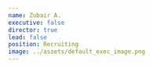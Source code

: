 ```yaml
---
name: Zubair A.
executive: false
director: true
lead: false
position: Recruiting
image: ../assets/default_exec_image.png
---
```

